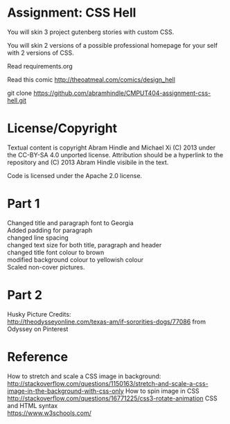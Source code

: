 Assignment: CSS Hell
====================

You will skin 3 project gutenberg stories with custom CSS.

You will skin 2 versions of a possible professional homepage for your
self with 2 versions of CSS.

Read requirements.org

Read this comic http://theoatmeal.com/comics/design_hell

git clone https://github.com/abramhindle/CMPUT404-assignment-css-hell.git

License/Copyright
=================

Textual content is copyright Abram Hindle and Michael Xi (C) 2013 under the CC-BY-SA
4.0 unported license. Attribution should be a hyperlink to the
repository and (C) 2013 Abram Hindle visibile in the text.

Code is licensed under the Apache 2.0 license.

Part 1
======
Changed title and paragraph font to Georgia   
Added padding for paragraph   
changed line spacing   
changed text size for both title, paragraph and header  
changed title font colour to brown  
modified background colour to yellowish colour  
Scaled non-cover pictures.

Part 2
======
Husky Picture Credits:  
http://theodysseyonline.com/texas-am/if-sororities-dogs/77086 from Odyssey on Pinterest

Reference
=========
How to stretch and scale a CSS image in background:   
http://stackoverflow.com/questions/1150163/stretch-and-scale-a-css-image-in-the-background-with-css-only
How to spin image in CSS   
http://stackoverflow.com/questions/16771225/css3-rotate-animation
CSS and HTML syntax  
https://www.w3schools.com/
